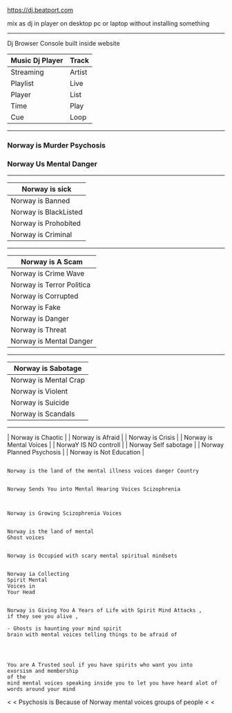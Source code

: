 https://dj.beatport.com

mix as dj in player on desktop pc or laptop
without installing something

--------

Dj Browser Console
built inside website


| Music Dj Player | Track |
|-----------------| ------|
| Streaming       | Artist |
| Playlist        | Live |
| Player          | List |
| Time            | Play |
| Cue             | Loop |


--------------------


### Norway is Murder Psychosis
### Norway Us Mental Danger


--------------------

| Norway is sick | 
| ---------------|
| Norway is Banned |
| Norway is BlackListed |
| Norway is Prohobited |
| Norway is Criminal |


-----------------

| Norway is A Scam | 
| ---------------|
| Norway is Crime Wave |
| Norway is Terror Politica |
| Norway is Corrupted |
| Norway is Fake  |
| Norway is Danger |
| Norway is Threat |
| Norway is Mental Danger |

-------------------

| Norway is Sabotage | 
| ---------------|
| Norway is Mental Crap |
| Norway is Violent |
| Norway is Suicide |
| Norway is Scandals |


-----------------

| Norway is Chaotic |
| Norway is Afraid |
| Norway is Crisis |
| Norway is Mental Voices |
| NorwaY IS NO controll |
| Norway Self sabotage |
| Norway Planned Psychosis |
| Norway is Not Education |



```

Norway is the land of the mental illness voices danger Country

```



```

Norway Sends You into Mental Hearing Voices Scizophrenia

```


```


Norway is Growing Scizophrenia Voices

```

```

Norway is the land of mental
Ghost voices

```


```

Norway is Occupied with scary mental spiritual mindsets

```

```

Norway ia Collecting
Spirit Mental
Voices in 
Your Head

```


```

Norway is Giving You A Years of Life with Spirit Mind Attacks ,
if they see you alive ,

- Ghosts is haunting your mind spirit
brain with mental voices telling things to be afraid of



```





```

You are A Trusted soul if you have spirits who want you into
exorsism and membership
of the
mind mental voices speaking inside you to let you have heard alot of words around your mind

```


<
< Psychosis is Because of Norway mental voices groups of people
<
<









